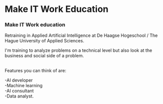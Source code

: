 # Make IT Work Education
<h3>Make IT Work education</h3>
Retraining in Applied Artificial Intelligence at De Haagse Hogeschool / The Hague University of Applied Sciences. 

I'm training to analyze problems on a technical level but also look at the business and social side of a problem.

<br>Features you can think of are:</br>

-AI developer
<br>-Machine learning </br>
-AI consultant
<br>-Data analyst.</br>
